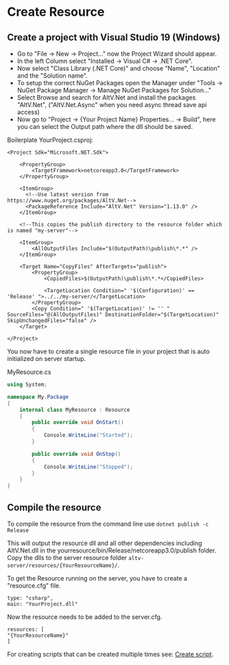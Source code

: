 # Create Resource

## Create a project with Visual Studio 19 (Windows)

* Go to "File -> New -> Project..." now the Project Wizard should appear.
* In the left Column select "Installed -> Visual C# -> .NET Core".
* Now select "Class Library (.NET Core)" and choose "Name", "Location" and the "Solution name".
* To setup the correct NuGet Packages open the Manager under "Tools -> NuGet Package Manager -> Manage NuGet Packages for Solution..."
* Select Browse and search for AltV.Net and install the packages "AltV.Net", ("AltV.Net.Async" when you need async thread save api access)
* Now go to "Project -> {Your Project Name} Properties... -> Build", here you can select the Output path where the dll should be saved.

Boilerplate YourProject.csproj:
```
<Project Sdk="Microsoft.NET.Sdk">

    <PropertyGroup>
        <TargetFramework>netcoreapp3.0</TargetFramework>
    </PropertyGroup>

    <ItemGroup>
      <!--Use latest version from https://www.nuget.org/packages/AltV.Net-->
      <PackageReference Include="AltV.Net" Version="1.13.0" />
    </ItemGroup>
    
    <!--This copies the publish directory to the resource folder which is named "my-server"-->
    
    <ItemGroup>
        <AllOutputFiles Include="$(OutputPath)\publish\*.*" />
    </ItemGroup>

    <Target Name="CopyFiles" AfterTargets="publish">
        <PropertyGroup>
            <CopiedFiles>$(OutputPath)\publish\*.*</CopiedFiles>

            <TargetLocation Condition=" '$(Configuration)' == 'Release' ">../../my-server/</TargetLocation>
        </PropertyGroup>
        <Copy Condition=" '$(TargetLocation)' != '' " SourceFiles="@(AllOutputFiles)" DestinationFolder="$(TargetLocation)" SkipUnchangedFiles="false" />
    </Target>

</Project>
```

You now have to create a single resource file in your project that is auto initialized on server startup.

MyResource.cs
```csharp
using System;

namespace My.Package
{
    internal class MyResource : Resource
    {
        public override void OnStart()
        {
            Console.WriteLine("Started");
        }

        public override void OnStop()
        {
            Console.WriteLine("Stopped");
        }
    }
}
```

## Compile the resource

To compile the resource from the command line use ```dotnet publish -c Release```

This will output the resource dll and all other dependencies including AltV.Net.dll in the yourresource/bin/Release/netcoreapp3.0/publish folder.
Copy the dlls to the server resource folder ```altv-server/resources/{YourResourceName}/```.

To get the Resource running on the server, you have to create a "resource.cfg" file.

```
type: "csharp",
main: "YourProject.dll"
```

Now the resource needs to be added to the server.cfg.

```
resources: [
"{YourResourceName}"
]
```

For creating scripts that can be created multiple times see: [Create script](https://fabianterhorst.github.io/coreclr-module/articles/create-script.html).
